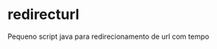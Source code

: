 # redirecturl
Pequeno script java para redirecionamento de url com tempo

<meta http-equiv="refresh" content="tempo em segundos; 
URL='url da pagina destino '"/>

